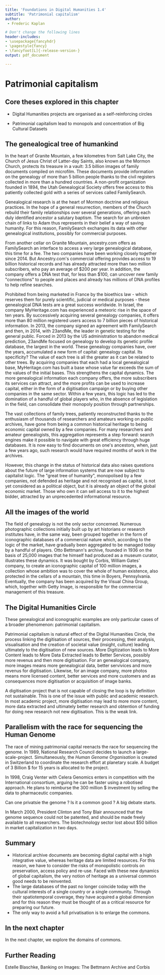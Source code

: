 ```yaml
---
title: 'Foundations in Digital Humanities 1.4'
subtitle: 'Patrimonial capitalism'
author:
 - Frederic Kaplan

# Don't change the following lines
header-includes:
- \usepackage{fancyhdr}
- \pagestyle{fancy}
- \fancyfoot[L]{-release-version-}
output: pdf_document

---
```


# Patrimonial capitalism

## Core theses explored in this chapter 

- Digital Humanities projects are organised as a self-reinforcing circles

- Patrimonial capitalism lead to monopols and concentration of Big Cultural Datasets

## The genealogical tree of humankind

In the heart of Granite Mountain, a few kilometres from Salt Lake City, the Church of Jesus Christ of Latter-day Saints, also known as the Mormon Church, protects its treasure in a vault: 3.5 billion images of family documents compiled on microfilm. These documents provide information on the genealogy of more than 5 billion people thanks to the civil registers collected in more than a hundred countries. A non-profit organization founded in 1894, the Utah Genealogical Society  offers free access to this patiently collected gold with a series of services called FamilySearch. 

Genealogical research is at the heart of Mormon doctrine and religious practices. In the hope of a general resurrection, members of the Church rebuild their family relationships over several generations, offering each duly identified ancestor a salutary baptism. The search for an unbroken chain of links to Adam thus represents in their belief a way of saving humanity. For this reason, FamilySearch exchanges its data with other genealogical institutions, possibly for commercial purposes. 

From another cellar on Granite Mountain, ancestry.com offers as FamilySearch an interface to access a very large genealogical database, this time for a fee. The two companies have been working closely together since 2014. But Ancestry.com's commercial offering provides access to 19 billion historical records and has already attracted more than two million subscribers, who pay an average of $200 per year. In addition, the company offers a DNA test that, for less than $100, can uncover new family "connections" to people and places and already has millions of DNA profiles to help refine searches. 

Prohibited from being marketed in France by the bioethics law - which reserves them for purely scientific, judicial or medical purposes - these genealogical DNA tests are a great success worldwide. In Israel, the company MyHeritage.com has experienced a meteoric rise in the space of ten years. By successively acquiring several genealogy companies, it offers more than 80 million registered users access to 7 billion pieces of historical information. In 2013, the company signed an agreement with FamilySearch and then, in 2014, with 23andMe, the leader in genetic testing for the general public. Forced in 2013 by the US administration to abandon medical prediction, 23andMe focused on genealogy to develop its genetic profile database, the largest in the world.
These genealogy companies have, over the years, accumulated a new form of capital: genealogy capital. Its specificity? The value of each tree is all the greater as it can be related to other trees. By acquiring companies that each had a local genealogical base, MyHeritage.com has built a base whose value far exceeds the sum of the values of the initial bases. This strengthens the capital dynamics. The more genealogical information each company offers, the more subscribers its services can attract, and the more profits can be used to increase capital, either in the form of a digitisation campaign or by buying other companies in the same sector. Within a few years, this logic has led to the domination of a handful of global players who, in the absence of legislation in the field, can consolidate their monopoly position through partnerships.

The vast collections of family trees, patiently reconstructed thanks to the enthusiasm of thousands of researchers and amateurs working on public archives, have gone from being a common historical heritage to being economic capital owned by a few companies. For many researchers and amateur genealogists, this aggregation represents a step forward: search engines make it possible to navigate with great efficiency through huge databases. It is now easy to find documents on one's ancestors, when, just a few years ago, such research would have required months of work in the archives. 

However, this change in the status of historical data also raises questions about the future of large information systems that are now subject to capitalist logic. The "great tree of humanity", monopolised by a few companies, not defended as heritage and not recognised as capital, is not yet considered as a political object, but it is already an object of the global economic market. Those who own it can sell access to it to the highest bidder, attracted by an unprecedented informational resource. 

## All the images of the world

The field of genealogy is not the only sector concerned. Numerous photographic collections initially built up by art historians or research institutes have, in the same way, been grouped together in the form of iconographic databases of a commercial nature which, according to the logic of the market, have gradually been aggregated to be managed today by a handful of players. Otto Bettmann's archive, founded in 1936 on the basis of 25,000 images that he himself had produced as a museum curator, illustrates these dynamics. It was bought by Corbis, William Gates' company, to create an iconographic capital of 100 million images, a collection whose ambition was to cover the whole of human existence, also protected in the cellars of a mountain, this time in Boyers, Pennsylvania. Eventually, the company has been acquired by the Visual China Group, which, together with Getty Image, is responsible for the commercial management of this treasure. 

## The Digital Humanities Circle

These genealogical and iconographic examples are only particular cases of a broader phenomenon: patrimonial capitalism. 

Patrimonial capitalism is natural effect of the Digital Humanities Circle,  the process linking the digitisation of sources, their processing, their analysis, visualisation and the creation of societal value (insight, culture) leading ultimately to the digitisation of new sources. More Digitization leads to More Content leads to More Data Extracted leads to Better Services, possibly more revenus and then more digitisation. For an genealogical company, more images means more genealogical data, better servivices and more revenus for digitisation. Likewise, for an image company, more photos means more licensed content, better services and more customers and as consequences more digitisation or acquisition of image banks. 

A digitisation project that is not capable of closing the loop is by definition not sustainable. This is one of the issue with public and  academic research. In most academic project, more digitisation may lead to more more content, more data extracted and ultimately better research and obtention of funding for doing new research not new digitisation. This is the weak link. 

## Parallelism with the race for sequencing the Human Genome

The race of mining patrimonial capital reenacts the race for sequencing the genome. In 1989, National Research Council decides to launch a large-scale-project. Simultaneously, the *Human Genome Organisation* is created in Switzerland to coordinate the research effort at planetary scale. A budget of 3 Billion $ for 15 years is allocated to the project. 

In 1998, Craig Venter with Celera Genomics enters in competition with the International consortium, arguing he can be faster using a robotised approach. He plans to reimburse the 300 million $ investment by selling the data to pharmaceutic companies. 

Can one privatsie the genome ? Is it a common good ? A big debate starts.

In March 2000, President Clinton and Tony Blair announced that the genome sequence could not be patented, and should be made freely available to all researchers. The biotechnology sector lost about $50 billion in market capitalization in two days.

## Summary

- Historical archive documents are becoming digital capital with a high integrative value, whereas heritage data are limited resources. For this reason, we have to consider the risks of monopolistic controls on preservation, access policy and re-use. 
  Faced with these new dynamics of global capitalism, the very notion of heritage as a universal common good needs to be reinvented. 
- The large databases of the past no longer coincide today with the cultural interests of a single country or a single community. Through their spatiotemporal coverage, they have acquired a global dimension and for this reason they must be thought of as a critical resource for preparing our future.
- The only way to avoid a full privatisation is to enlarge the commons. 

## In the next chapter

In the next chapter, we explore the domains of commons. 

## Further Reading

Estelle Blaschke, Banking on Images: The Bettmann Archive and Corbis